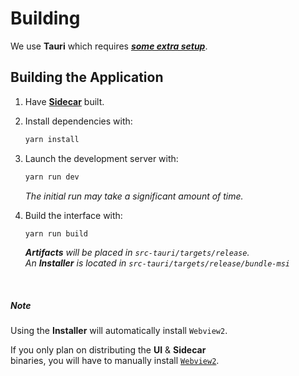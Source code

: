 # Building

We use **Tauri** which requires **_[some extra setup]_**.

## Building the Application

1. Have **[Sidecar]** built.

2. Install dependencies with:

   ```sh
   yarn install
   ```

3. Launch the development server with:

   ```sh
   yarn run dev
   ```

   _The initial run may take a significant amount of time._

4. Build the interface with:

   ```sh
   yarn run build
   ```

   **_Artifacts_** _will be placed in `src-tauri/targets/release`._ <br>
   _An_ **_Installer_** _is located in `src-tauri/targets/release/bundle-msi`_

<br>

##### Note

Using the **Installer** will automatically install `Webview2`.

If you only plan on distributing the **UI** & **Sidecar** <br>
binaries, you will have to manually install [`Webview2`].

<!----------------------------------------------------------------------------->

[sidecar]: #Sidecar
[some extra setup]: https://tauri.studio/en/docs/get-started/intro
[`webview2`]: https://developer.microsoft.com/en-us/microsoft-edge/webview2/#download-section
